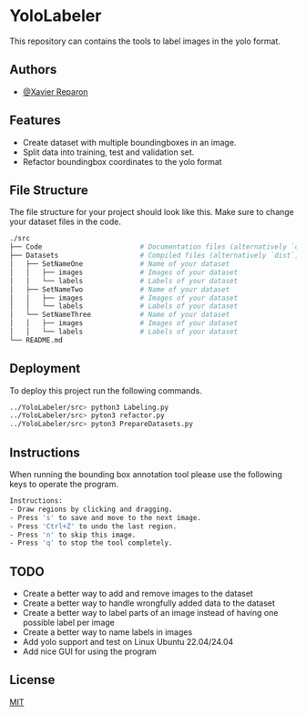 
# YoloLabeler

This repository can contains the tools to label images in the yolo format.


## Authors

- [@Xavier Reparon](https://github.com/wooepeke)


## Features

- Create dataset with multiple boundingboxes in an image.
- Split data into training, test and validation set.
- Refactor boundingbox coordinates to the yolo format


## File Structure

The file structure for your project should look like this. Make sure to change your dataset files in the code.

```bash
./src
├── Code                        # Documentation files (alternatively `doc`)
├── Datasets                    # Compiled files (alternatively `dist`)
│   ├── SetNameOne              # Name of your dataset 
│   │   ├── images              # Images of your dataset 
│   │   └── labels              # Labels of your dataset 
│   ├── SetNameTwo              # Name of your dataset 
│   │   ├── images              # Images of your dataset 
│   │   └── labels              # Labels of your dataset 
│   └── SetNameThree            # Name of your dataset 
│   │   ├── images              # Images of your dataset 
│   │   └── labels              # Labels of your dataset 
└── README.md
```


## Deployment

To deploy this project run the following commands.

```bash
../YoloLabeler/src> python3 Labeling.py
../YoloLabeler/src> pyton3 refactor.py
../YoloLabeler/src> pyton3 PrepareDatasets.py
```


## Instructions

When running the bounding box annotation tool please use the following keys to operate the program.
```bash
Instructions:
- Draw regions by clicking and dragging.
- Press 's' to save and move to the next image.
- Press 'Ctrl+Z' to undo the last region.
- Press 'n' to skip this image.
- Press 'q' to stop the tool completely.
```
## TODO

- Create a better way to add and remove images to the dataset
- Create a better way to handle wrongfully added data to the dataset
- Create a better way to label parts of an image instead of having one possible label per image
- Create a better way to name labels in images
- Add yolo support and test on Linux Ubuntu 22.04/24.04
- Add nice GUI for using the program
## License

[MIT](https://choosealicense.com/licenses/mit/)

